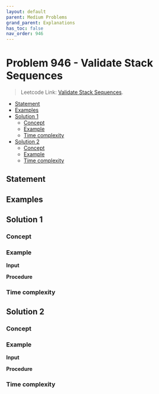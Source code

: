 ```yaml
---
layout: default
parent: Medium Problems
grand_parent: Explanations
has_toc: false
nav_order: 946
---
```


# <!-- omit in toc --> Problem 946 - Validate Stack Sequences

> Leetcode Link: [Validate Stack Sequences](https://leetcode.com/problems/validate-stack-sequences).

- [Statement](#statement)
- [Examples](#examples)
- [Solution 1](#solution-1)
  - [Concept](#concept)
  - [Example](#example)
  - [Time complexity](#time-complexity)
- [Solution 2](#solution-2)
  - [Concept](#concept-1)
  - [Example](#example-1)
  - [Time complexity](#time-complexity-1)

## Statement

## Examples

## Solution 1

### Concept

### Example

**Input**

**Procedure**

### Time complexity

## Solution 2

### Concept

### Example

**Input**

**Procedure**

### Time complexity
